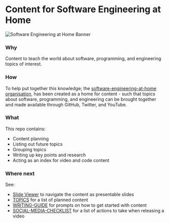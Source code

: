 # Content for Software Engineering at Home

![Software Engineering at Home Banner](https://software-engineering-at-home.github.io/branding/graphics/seath-branding.png)

### Why

Content to teach the world about software, programming, and engineering topics of interest.

### How

To help put together this knowledge; the [software-engineering-at-home organisation](https://github.com/software-engineering-at-home), has been created as a home for content - such that topics about software, programming, and engineering can be brought together and made available through GitHub, Twitter, and YouTube. 

### What

This repo contains:
- Content planning
- Listing out future topics
- Grouping topics
- Writing up key points and research
- Acting as an index for video and code content

### Where next

See: 
- [Slide Viewer](https://software-engineering-at-home.github.io/content/slides.html) to navigate the content as presentable slides
- [TOPICS](./TOPICS.md) for a list of planned content
- [WRITING-GUIDE](./WRITING-GUIDE.md) for prompts on how to get started with content
- [SOCIAL-MEDIA-CHECKLIST](./SOCIAL-MEDIA-CHECKLIST.md) for a list of actions to take when releasing a video